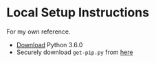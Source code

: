 # Local Setup Instructions

For my own reference.

- [Download](https://www.python.org/downloads/release/python-360/) Python 3.6.0
- Securely download `get-pip.py` from [here](https://pip.pypa.io/en/stable/installing/)
